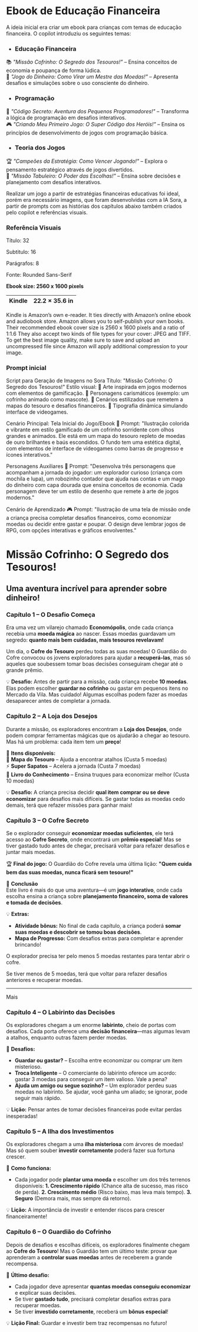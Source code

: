 # **Ebook de Educação Financeira**

A ideia inicial era criar um ebook para crianças com temas de educação financeira. O copilot introduziu os seguintes temas:
 - ### **Educação Financeira**

📚 *"Missão Cofrinho: O Segredo dos Tesouros!"* – Ensina conceitos de economia e poupança de forma lúdica.  
🎲 *"Jogo do Dinheiro: Como Virar um Mestre das Moedas!"* – Apresenta desafios e simulações sobre o uso consciente do dinheiro.

- ### **Programação**

🤖 *"Código Secreto: Aventura dos Pequenos Programadores!"* – Transforma a lógica de programação em desafios interativos.  
🎮 *"Criando Meu Primeiro Jogo: O Super Código dos Heróis!"* – Ensina os princípios de desenvolvimento de jogos com programação básica.

- ### **Teoria dos Jogos**

🏆 *"Campeões da Estratégia: Como Vencer Jogando!"* – Explora o pensamento estratégico através de jogos divertidos.  
🧩 *"Missão Tabuleiro: O Poder das Escolhas!"* – Ensina sobre decisões e planejamento com desafios interativos.

Realizar um jogo a partir de estratégias financeiras educativas foi ideal, porém era necessário imagens, que foram desenvolvidas com a IA Sora, a partir de prompts com as histórias dos capítulos abaixo também criados pelo copilot e referências visuais.

### Referência Visuais 
Título: 32

Subtitulo: 16

Parágrafos: 8

Fonte: Rounded Sans-Serif

 **Ebook size: 2560 x 1600 pixels**

| Kindle | 22.2 × 35.6 in |
| --- | --- |

Kindle is Amazon’s own e-reader. It ties directly with Amazon’s online ebook and audiobook store. Amazon allows you to self-publish your own books. Their recommended ebook cover size is 2560 x 1600 pixels and a ratio of 1:1.6 They also accept two kinds of file types for your cover: JPEG and TIFF. To get the best image quality, make sure to save and upload an uncompressed file since Amazon will apply additional compression to your image.

### Prompt inicial
Script para Geração de Imagens no Sora
Título: "Missão Cofrinho: O Segredo dos Tesouros!"
Estilo visual: 📌 Arte inspirada em jogos modernos com elementos de gamificação. 📌 Personagens carismáticos (exemplo: um cofrinho animado como mascote). 📌 Cenários estilizados que remetem a mapas do tesouro e desafios financeiros. 📌 Tipografia dinâmica simulando interface de videogames.

Cenário Principal: Tela Inicial do Jogo/Ebook
📜 Prompt: "Ilustração colorida e vibrante em estilo gamificado de um cofrinho sorridente com olhos grandes e animados. Ele está em um mapa do tesouro repleto de moedas de ouro brilhantes e baús escondidos. O fundo tem uma estética digital, com elementos de interface de videogames como barras de progresso e ícones interativos."

Personagens Auxiliares
🤖 Prompt: "Desenvolva três personagens que acompanham a jornada do jogador: um explorador curioso (criança com mochila e lupa), um robozinho contador que ajuda nas contas e um mago do dinheiro com capa dourada que ensina conceitos de economia. Cada personagem deve ter um estilo de desenho que remete à arte de jogos modernos."

Cenário de Aprendizado
🎮 Prompt: "Ilustração de uma tela de missão onde a criança precisa completar desafios financeiros, como economizar moedas ou decidir entre gastar e poupar. O design deve lembrar jogos de RPG, com opções interativas e gráficos envolventes."


# **Missão Cofrinho: O Segredo dos Tesouros!**

## **Uma aventura incrível para aprender sobre dinheiro!**

### **Capítulo 1 – O Desafio Começa**

Era uma vez um vilarejo chamado **Economópolis**, onde cada criança recebia uma **moeda mágica** ao nascer. Essas moedas guardavam um segredo: **quanto mais bem cuidadas, mais tesouros revelavam!**

Um dia, o **Cofre do Tesouro** perdeu todas as suas moedas! O Guardião do Cofre convocou os jovens exploradores para ajudar a **recuperá-las**, mas só aqueles que soubessem tomar boas decisões conseguiram chegar até o grande prêmio.

💡 **Desafio:** Antes de partir para a missão, cada criança recebe **10 moedas**. Elas podem escolher **guardar no cofrinho** ou gastar em pequenos itens no Mercado da Vila. Mas cuidado! Algumas escolhas podem fazer as moedas desaparecer antes de completar a jornada.

### **Capítulo 2 – A Loja dos Desejos**

Durante a missão, os exploradores encontram a **Loja dos Desejos**, onde podem comprar ferramentas mágicas que os ajudarão a chegar ao tesouro. Mas há um problema: cada item tem um **preço**!

🛒 **Itens disponíveis:**  
🎩 **Mapa do Tesouro** – Ajuda a encontrar atalhos (Custa 5 moedas)  
⚡ **Super Sapatos** – Acelera a jornada (Custa 7 moedas)  
🧠 **Livro do Conhecimento** – Ensina truques para economizar melhor (Custa 10 moedas)

💡 **Desafio:** A criança precisa decidir **qual item comprar ou se deve economizar** para desafios mais difíceis. Se gastar todas as moedas cedo demais, terá que refazer missões para ganhar mais!

### **Capítulo 3 – O Cofre Secreto**

Se o explorador conseguir **economizar moedas suficientes**, ele terá acesso ao **Cofre Secreto**, onde encontrará um **prêmio especial**! Mas se tiver gastado tudo antes de chegar, precisará voltar para refazer desafios e juntar mais moedas.

🏆 **Final do jogo:** O Guardião do Cofre revela uma última lição: **"Quem cuida bem das suas moedas, nunca ficará sem tesouro!"**

📖 **Conclusão**  
Este livro é mais do que uma aventura—é um **jogo interativo**, onde cada escolha ensina a criança sobre **planejamento financeiro, soma de valores e tomada de decisões**.

💡 **Extras:**

- **Atividade bônus:** No final de cada capítulo, a criança poderá **somar suas moedas e descobrir se tomou boas decisões**.
- **Mapa de Progresso:** Com desafios extras para completar e aprender brincando!

O explorador precisa ter pelo menos 5 moedas restantes para tentar abrir o cofre.

Se tiver menos de 5 moedas, terá que voltar para refazer desafios anteriores e recuperar moedas.

---

Mais

### **Capítulo 4 – O Labirinto das Decisões**

Os exploradores chegam a um enorme **labirinto**, cheio de portas com desafios. Cada porta oferece uma **decisão financeira**—mas algumas levam a atalhos, enquanto outras fazem perder moedas.

🔎 **Desafios:**

- **Guardar ou gastar?** – Escolha entre economizar ou comprar um item misterioso.
- **Troca Inteligente** – O comerciante do labirinto oferece um acordo: gastar 3 moedas para conseguir um item valioso. Vale a pena?
- **Ajuda um amigo ou segue sozinho?** – Um explorador perdeu suas moedas no labirinto. Se ajudar, você ganha um aliado; se ignorar, pode seguir mais rápido.

💡 **Lição:** Pensar antes de tomar decisões financeiras pode evitar perdas inesperadas!

### **Capítulo 5 – A Ilha dos Investimentos**

Os exploradores chegam a uma **ilha misteriosa** com árvores de moedas! Mas só quem souber **investir corretamente** poderá fazer sua fortuna crescer.

🌱 **Como funciona:**

- Cada jogador pode **plantar uma moeda** e escolher um dos três terrenos disponíveis:
**1. Crescimento rápido** (Chance alta de sucesso, mas risco de perda).
**2. Crescimento médio** (Risco baixo, mas leva mais tempo).
**3. Seguro** (Demora mais, mas sempre dá retorno).

💡 **Lição:** A importância de investir e entender riscos para crescer financeiramente!

### **Capítulo 6 – O Guardião do Cofrinho**

Depois de desafios e escolhas difíceis, os exploradores finalmente chegam ao **Cofre do Tesouro**! Mas o Guardião tem um último teste: provar que aprenderam a **controlar suas moedas** antes de receberem a grande recompensa.

👑 **Último desafio:**

- Cada jogador deve apresentar **quantas moedas conseguiu economizar** e explicar suas decisões.
- Se tiver **gastado tudo**, precisará completar desafios extras para recuperar moedas.
- Se tiver **investido corretamente**, receberá um **bônus especial**!

💡 **Lição Final:** Guardar e investir bem traz recompensas no futuro!